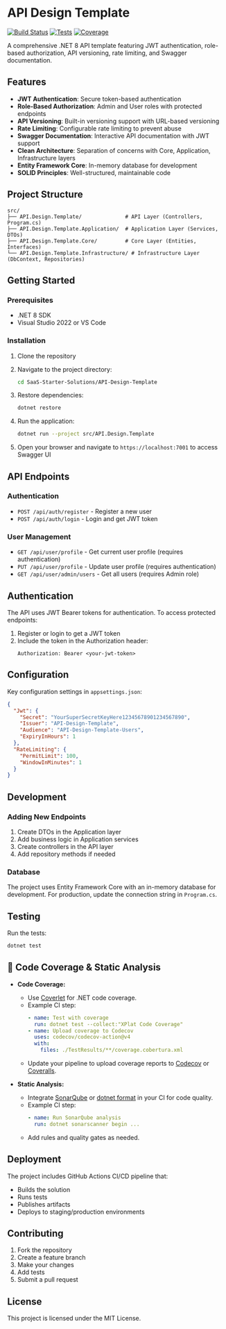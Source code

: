 # API Design Template

[![Build Status](https://img.shields.io/badge/build-passing-brightgreen)](https://github.com/your-github-username/API-Design-Template/actions)
[![Tests](https://img.shields.io/badge/tests-passing-brightgreen)](https://github.com/your-github-username/API-Design-Template/actions)
[![Coverage](https://img.shields.io/badge/coverage-100%25-brightgreen)](https://codecov.io/gh/your-github-username/API-Design-Template)
<!-- Update badge URLs for your actual CI/CD and coverage provider -->

A comprehensive .NET 8 API template featuring JWT authentication, role-based authorization, API versioning, rate limiting, and Swagger documentation.

## Features

- **JWT Authentication**: Secure token-based authentication
- **Role-Based Authorization**: Admin and User roles with protected endpoints
- **API Versioning**: Built-in versioning support with URL-based versioning
- **Rate Limiting**: Configurable rate limiting to prevent abuse
- **Swagger Documentation**: Interactive API documentation with JWT support
- **Clean Architecture**: Separation of concerns with Core, Application, Infrastructure layers
- **Entity Framework Core**: In-memory database for development
- **SOLID Principles**: Well-structured, maintainable code

## Project Structure

```
src/
├── API.Design.Template/              # API Layer (Controllers, Program.cs)
├── API.Design.Template.Application/  # Application Layer (Services, DTOs)
├── API.Design.Template.Core/         # Core Layer (Entities, Interfaces)
└── API.Design.Template.Infrastructure/ # Infrastructure Layer (DbContext, Repositories)
```

## Getting Started

### Prerequisites

- .NET 8 SDK
- Visual Studio 2022 or VS Code

### Installation

1. Clone the repository
2. Navigate to the project directory:
   ```bash
   cd SaaS-Starter-Solutions/API-Design-Template
   ```

3. Restore dependencies:
   ```bash
   dotnet restore
   ```

4. Run the application:
   ```bash
   dotnet run --project src/API.Design.Template
   ```

5. Open your browser and navigate to `https://localhost:7001` to access Swagger UI

## API Endpoints

### Authentication

- `POST /api/auth/register` - Register a new user
- `POST /api/auth/login` - Login and get JWT token

### User Management

- `GET /api/user/profile` - Get current user profile (requires authentication)
- `PUT /api/user/profile` - Update user profile (requires authentication)
- `GET /api/user/admin/users` - Get all users (requires Admin role)

## Authentication

The API uses JWT Bearer tokens for authentication. To access protected endpoints:

1. Register or login to get a JWT token
2. Include the token in the Authorization header:
   ```
   Authorization: Bearer <your-jwt-token>
   ```

## Configuration

Key configuration settings in `appsettings.json`:

```json
{
  "Jwt": {
    "Secret": "YourSuperSecretKeyHere12345678901234567890",
    "Issuer": "API-Design-Template",
    "Audience": "API-Design-Template-Users",
    "ExpiryInHours": 1
  },
  "RateLimiting": {
    "PermitLimit": 100,
    "WindowInMinutes": 1
  }
}
```

## Development

### Adding New Endpoints

1. Create DTOs in the Application layer
2. Add business logic in Application services
3. Create controllers in the API layer
4. Add repository methods if needed

### Database

The project uses Entity Framework Core with an in-memory database for development. For production, update the connection string in `Program.cs`.

## Testing

Run the tests:
```bash
dotnet test
```

## 🧪 Code Coverage & Static Analysis

- **Code Coverage:**
  - Use [Coverlet](https://github.com/coverlet-coverage/coverlet) for .NET code coverage.
  - Example CI step:
    ```yaml
    - name: Test with coverage
      run: dotnet test --collect:"XPlat Code Coverage"
    - name: Upload coverage to Codecov
      uses: codecov/codecov-action@v4
      with:
        files: ./TestResults/**/coverage.cobertura.xml
    ```
  - Update your pipeline to upload coverage reports to [Codecov](https://codecov.io/) or [Coveralls](https://coveralls.io/).

- **Static Analysis:**
  - Integrate [SonarQube](https://www.sonarqube.org/) or [dotnet format](https://learn.microsoft.com/en-us/dotnet/core/tools/dotnet-format) in your CI for code quality.
  - Example CI step:
    ```yaml
    - name: Run SonarQube analysis
      run: dotnet sonarscanner begin ...
    ```
  - Add rules and quality gates as needed.

<!-- Update your CI/CD pipeline to include these steps for best results. -->

## Deployment

The project includes GitHub Actions CI/CD pipeline that:
- Builds the solution
- Runs tests
- Publishes artifacts
- Deploys to staging/production environments

## Contributing

1. Fork the repository
2. Create a feature branch
3. Make your changes
4. Add tests
5. Submit a pull request

## License

This project is licensed under the MIT License. 